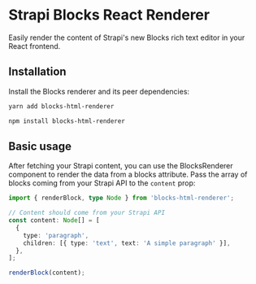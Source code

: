 # Strapi Blocks React Renderer

Easily render the content of Strapi's new Blocks rich text editor in your React frontend.

## Installation

Install the Blocks renderer and its peer dependencies:

```sh
yarn add blocks-html-renderer
```

```sh
npm install blocks-html-renderer
```

## Basic usage

After fetching your Strapi content, you can use the BlocksRenderer component to render the data from a blocks attribute. Pass the array of blocks coming from your Strapi API to the `content` prop:

```ts
import { renderBlock, type Node } from 'blocks-html-renderer';

// Content should come from your Strapi API
const content: Node[] = [
  {
    type: 'paragraph',
    children: [{ type: 'text', text: 'A simple paragraph' }],
  },
];

renderBlock(content);

```
